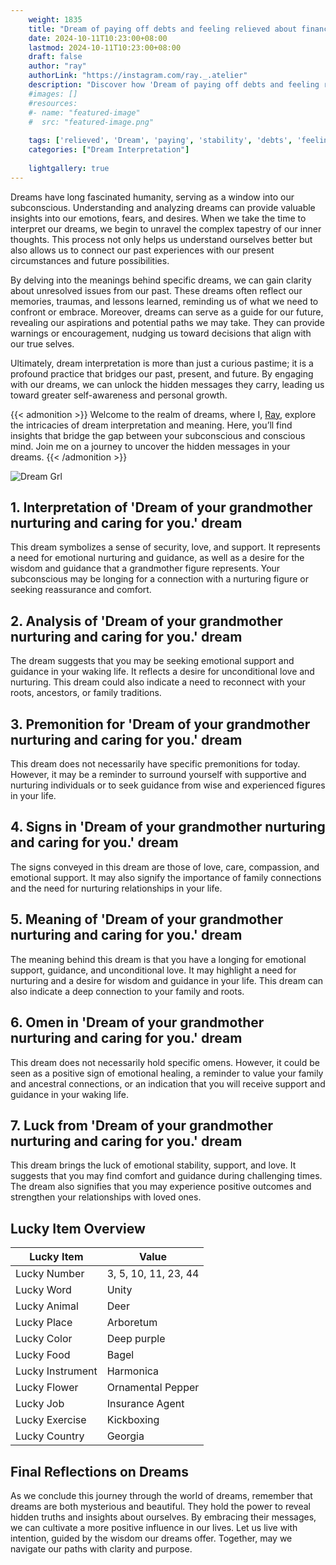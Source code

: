 ```yaml
---
    weight: 1835
    title: "Dream of paying off debts and feeling relieved about financial stability."  # Assuming 'title' column exists
    date: 2024-10-11T10:23:00+08:00
    lastmod: 2024-10-11T10:23:00+08:00
    draft: false
    author: "ray"
    authorLink: "https://instagram.com/ray._.atelier"
    description: "Discover how 'Dream of paying off debts and feeling relieved about financial stability.' can interpret your future and uncover its significant meanings in your life."
    #images: []
    #resources:
    #- name: "featured-image"
    #  src: "featured-image.png"
    
    tags: ['relieved', 'Dream', 'paying', 'stability', 'debts', 'feeling', 'off', 'financial']
    categories: ["Dream Interpretation"]
    
    lightgallery: true
---
```

    
Dreams have long fascinated humanity, serving as a window into our subconscious. Understanding and analyzing dreams can provide valuable insights into our emotions, fears, and desires. When we take the time to interpret our dreams, we begin to unravel the complex tapestry of our inner thoughts. This process not only helps us understand ourselves better but also allows us to connect our past experiences with our present circumstances and future possibilities.

By delving into the meanings behind specific dreams, we can gain clarity about unresolved issues from our past. These dreams often reflect our memories, traumas, and lessons learned, reminding us of what we need to confront or embrace. Moreover, dreams can serve as a guide for our future, revealing our aspirations and potential paths we may take. They can provide warnings or encouragement, nudging us toward decisions that align with our true selves.

Ultimately, dream interpretation is more than just a curious pastime; it is a profound practice that bridges our past, present, and future. By engaging with our dreams, we can unlock the hidden messages they carry, leading us toward greater self-awareness and personal growth.

{{< admonition >}}
Welcome to the realm of dreams, where I, [Ray](https://instagram.com/ray._.atelier), explore the intricacies of dream interpretation and meaning. Here, you’ll find insights that bridge the gap between your subconscious and conscious mind. Join me on a journey to uncover the hidden messages in your dreams.
{{< /admonition >}}

![Dream Grl](https://cdn.pixabay.com/photo/2017/11/02/03/35/gothic-2910057_1280.jpg "Dream Grl")

## 1. Interpretation of 'Dream of your grandmother nurturing and caring for you.' dream
 This dream symbolizes a sense of security, love, and support. It represents a need for emotional nurturing and guidance, as well as a desire for the wisdom and guidance that a grandmother figure represents. Your subconscious may be longing for a connection with a nurturing figure or seeking reassurance and comfort.

## 2. Analysis of 'Dream of your grandmother nurturing and caring for you.' dream
 The dream suggests that you may be seeking emotional support and guidance in your waking life. It reflects a desire for unconditional love and nurturing. This dream could also indicate a need to reconnect with your roots, ancestors, or family traditions.

## 3. Premonition for 'Dream of your grandmother nurturing and caring for you.' dream
 This dream does not necessarily have specific premonitions for today. However, it may be a reminder to surround yourself with supportive and nurturing individuals or to seek guidance from wise and experienced figures in your life.

## 4. Signs in 'Dream of your grandmother nurturing and caring for you.' dream
 The signs conveyed in this dream are those of love, care, compassion, and emotional support. It may also signify the importance of family connections and the need for nurturing relationships in your life.

## 5. Meaning of 'Dream of your grandmother nurturing and caring for you.' dream
 The meaning behind this dream is that you have a longing for emotional support, guidance, and unconditional love. It may highlight a need for nurturing and a desire for wisdom and guidance in your life. This dream can also indicate a deep connection to your family and roots.

## 6. Omen in 'Dream of your grandmother nurturing and caring for you.' dream
 This dream does not necessarily hold specific omens. However, it could be seen as a positive sign of emotional healing, a reminder to value your family and ancestral connections, or an indication that you will receive support and guidance in your waking life.

## 7. Luck from 'Dream of your grandmother nurturing and caring for you.' dream
 This dream brings the luck of emotional stability, support, and love. It suggests that you may find comfort and guidance during challenging times. The dream also signifies that you may experience positive outcomes and strengthen your relationships with loved ones.

## Lucky Item Overview
| Lucky Item          | Value              |
|---------------|--------------------|
| Lucky Number        | 3, 5, 10, 11, 23, 44  |
| Lucky Word          | Unity |
| Lucky Animal        | Deer |
| Lucky Place         | Arboretum     |
| Lucky Color         | Deep purple     |
| Lucky Food          | Bagel      |
| Lucky Instrument    | Harmonica |
| Lucky Flower        | Ornamental Pepper    |
| Lucky Job           | Insurance Agent       |
| Lucky Exercise      | Kickboxing  |
| Lucky Country       | Georgia    |


##  Final Reflections on Dreams

As we conclude this journey through the world of dreams, remember that dreams are both mysterious and beautiful. They hold the power to reveal hidden truths and insights about ourselves. By embracing their messages, we can cultivate a more positive influence in our lives. Let us live with intention, guided by the wisdom our dreams offer. Together, may we navigate our paths with clarity and purpose.
